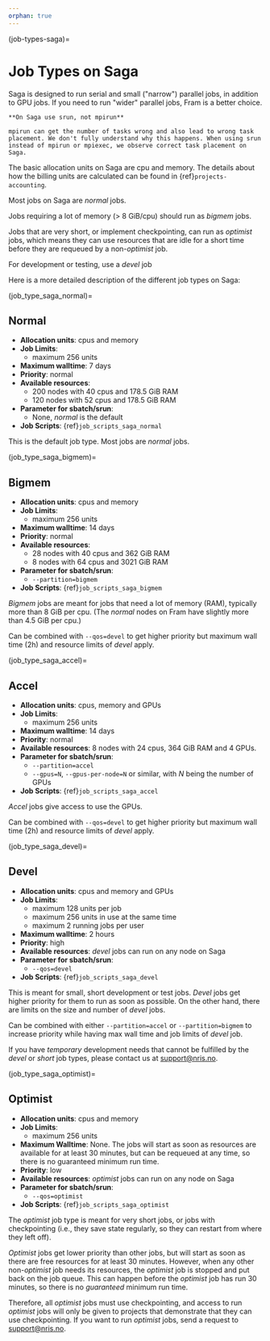 ```yaml
---
orphan: true
---
```


(job-types-saga)=

# Job Types on Saga

Saga is designed to run serial and small ("narrow") parallel jobs, in
addition to GPU jobs.  If you need to run "wider" parallel jobs, Fram
is a better choice.

```{warning}
**On Saga use srun, not mpirun**
     
mpirun can get the number of tasks wrong and also lead to wrong task    
placement. We don't fully understand why this happens. When using srun    
instead of mpirun or mpiexec, we observe correct task placement on Saga.      
```

The basic allocation units on Saga are cpu and memory.
The details about how the billing units are calculated can be found
in {ref}`projects-accounting`.

Most jobs on Saga are *normal* jobs.

Jobs requiring a lot of memory (> 8 GiB/cpu) should run as *bigmem*
jobs.

Jobs that are very short, or implement checkpointing, can run as
*optimist* jobs, which means they can use resources that are idle for
a short time before they are requeued by a non-*optimist* job.

For development or testing, use a *devel* job

Here is a more detailed description of the different job types on
Saga:


(job_type_saga_normal)=

## Normal

- __Allocation units__: cpus and memory
- __Job Limits__:
    - maximum 256 units
- __Maximum walltime__: 7 days
- __Priority__: normal
- __Available resources__:
    - 200 nodes with 40 cpus and 178.5 GiB RAM
	- 120 nodes with 52 cpus and 178.5 GiB RAM
- __Parameter for sbatch/srun__:
    - None, _normal_ is the default
- __Job Scripts__: {ref}`job_scripts_saga_normal`

This is the default job type.  Most jobs are *normal* jobs.


(job_type_saga_bigmem)=

## Bigmem

- __Allocation units__: cpus and memory
- __Job Limits__:
    - maximum 256 units
- __Maximum walltime__: 14 days
- __Priority__: normal
- __Available resources__:
    - 28 nodes with 40 cpus and 362 GiB RAM
    - 8 nodes with 64 cpus and 3021 GiB RAM
- __Parameter for sbatch/srun__:
    - `--partition=bigmem`
- __Job Scripts__: {ref}`job_scripts_saga_bigmem`

*Bigmem* jobs are meant for jobs that need a lot of memory (RAM),
typically more than 8 GiB per cpu.  (The _normal_ nodes on Fram have
slightly more than 4.5 GiB per cpu.)

Can be combined with `--qos=devel` to get higher priority but maximum wall time (2h) 
and resource limits of _devel_ apply.


(job_type_saga_accel)=

## Accel

- __Allocation units__: cpus, memory and GPUs
- __Job Limits__:
    - maximum 256 units
- __Maximum walltime__: 14 days
- __Priority__: normal
- __Available resources__: 8 nodes with 24 cpus, 364 GiB RAM and 4
  GPUs.
- __Parameter for sbatch/srun__: 
    - `--partition=accel`
    - `--gpus=N`, `--gpus-per-node=N` or similar, with _N_ being the number of GPUs
- __Job Scripts__: {ref}`job_scripts_saga_accel`

*Accel* jobs give access to use the GPUs.

Can be combined with `--qos=devel` to get higher priority but maximum wall time (2h) 
and resource limits of _devel_ apply.


(job_type_saga_devel)=

## Devel

- __Allocation units__: cpus and memory and GPUs
- __Job Limits__:
    - maximum 128 units per job
    - maximum 256 units in use at the same time
    - maximum 2 running jobs per user
- __Maximum walltime__: 2 hours
- __Priority__: high
- __Available resources__: *devel* jobs can run on any node on Saga
- __Parameter for sbatch/srun__: 
    - `--qos=devel`
- __Job Scripts__: {ref}`job_scripts_saga_devel`

This is meant for small, short development or test jobs.  *Devel* jobs
get higher priority for them to run as soon as possible.  On the other
hand, there are limits on the size and number of _devel_ jobs.

Can be combined with either `--partition=accel` or `--partition=bigmem` to increase
priority while having max wall time and job limits of _devel_ job.

If you have _temporary_ development needs that cannot be fulfilled by
the _devel_ or _short_ job types, please contact us at
[support@nris.no](mailto:support@nris.no).


(job_type_saga_optimist)=

## Optimist

- __Allocation units__: cpus and memory
- __Job Limits__:
    - maximum 256 units
- __Maximum Walltime__: None.  The jobs will start as soon as
  resources are available for at least 30 minutes, but can be
  requeued at any time, so there is no guaranteed minimum run time.
- __Priority__: low
- __Available resources__: *optimist* jobs can run on any node on Saga
- __Parameter for sbatch/srun__: 
    - `--qos=optimist`
- __Job Scripts__: {ref}`job_scripts_saga_optimist`

The _optimist_ job type is meant for very short jobs, or jobs with
checkpointing (i.e., they save state regularly, so they can restart
from where they left off).

_Optimist_ jobs get lower priority than other jobs, but will start as
soon as there are free resources for at least 30 minutes.  However,
when any other non-_optimist_ job needs its resources, the _optimist_
job is stopped and put back on the job queue.  This can happen before
the _optimist_ job has run 30 minutes, so there is no _guaranteed_
minimum run time.

Therefore, all _optimist_ jobs must use checkpointing, and access to
run _optimist_ jobs will only be given to projects that demonstrate
that they can use checkpointing.  If you want to run _optimist_ jobs,
send a request to [support@nris.no](mailto:support@nris.no).
